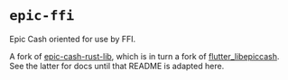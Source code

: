 # `epic-ffi`
Epic Cash oriented for use by FFI.

A fork of 
[epic-cash-rust-lib](https://github.com/blacktyger/epic-wallet-rust-lib), which 
is in turn a fork of 
[flutter_libepiccash](https://github.com/cypherstack/flutter_libepiccash).  See 
the latter for docs until that README is adapted here.
